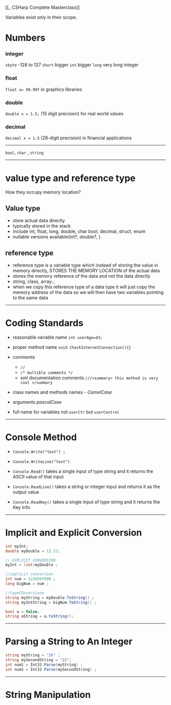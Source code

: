 [[_ CSHarp Complete Masterclass]]


Variables exist only in their scope.

# Numbers
### integer
`sbyte` -128 to 127
`short` bigger
`int` bigger
`long` very long integer

### float
`float x= 99.99f`
in graphics libraries
### double
`double x = 1.5;` (15 digit precision)
for real world values
### decimal
`decimal x = 1.5` (28-digit precision)
in financial applications


-----
`bool`, `char` , `string`



-----
# value type and reference type
How they occupy memory location?

## Value type
- store actual data directly
- typically stored in the stack
- include int, float, long, double, char bool, decimal, struct, enum
- nullable versions available(int?, double?, )

## reference type
- reference type is a variable type which instead of storing the value in memory directly, STORES THE MEMORY LOCATION of the actual data
- stores the memory reference of the data and not the data directly
- string, class, array...
- when we copy this reference type of a data type it will just copy the memory address of the data so we will then have two variables pointing to the same data

-----
# Coding Standards

- reasonable variable name `int userAge=43;`
- proper method name  `void CheckInternetConnection(){}`
- comments
	- `//` 
	- `/* multible comments */`
	- xml documentation comments `///<summary> this method is very cool </summary`

- class names and methods names - *CamelCase*
- arguments *pascalCase*
- full name for variables not `userCtr` but `userControl`



----
# Console Method
- `Console.Write("text") ;`
- `Console.WriteLine("text")`

- `Console.Read()` takes a single input of type string and it returns the ASCII value of that input
- `Console.ReadLine()` takes a string or integer input and returns it as the output value

- `Console.ReadKey()` takes a single input of type string and it returns the Key Info


--------
# Implicit and Explicit Conversion
```c#
int myInt;
double myDouble = 13.33;

// EXPLICIT CONVERSION
myInt = (int)myDouble ;

//implicit conversion
int num = 1234567890 ;
long bigNum = num ;

//typeCOnversioon
string myString = myDouble.ToString() ;
string myIntString = bigNum.ToString() ;

bool a = false;
string aString = a.toString();

```

--------
# Parsing a String to An Integer

```c#
string myString = "16" ;
string mySecondString = "22";
int num1 = Int32.Parse(myString) ;
int num2 = Int32.Parse(mySecondString) ;

```

-------
# String Manipulation










